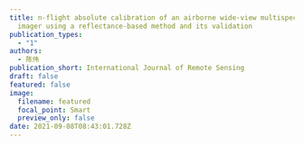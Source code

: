 ```yaml
---
title: n-flight absolute calibration of an airborne wide-view multispectral
  imager using a reflectance-based method and its validation
publication_types:
  - "1"
authors:
  - 陈伟
publication_short: International Journal of Remote Sensing
draft: false
featured: false
image:
  filename: featured
  focal_point: Smart
  preview_only: false
date: 2021-09-08T08:43:01.728Z
---
```

